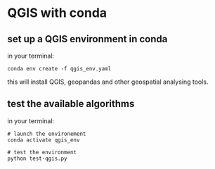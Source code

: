 # QGIS with conda

## set up a QGIS environment in conda
in your terminal:
```
conda env create -f qgis_env.yaml
```
this will install QGIS, geopandas and other geospatial analysing tools.

## test the available algorithms

in your terminal:
```
# launch the environement
conda activate qgis_env

# test the environment
python test-qgis.py

```